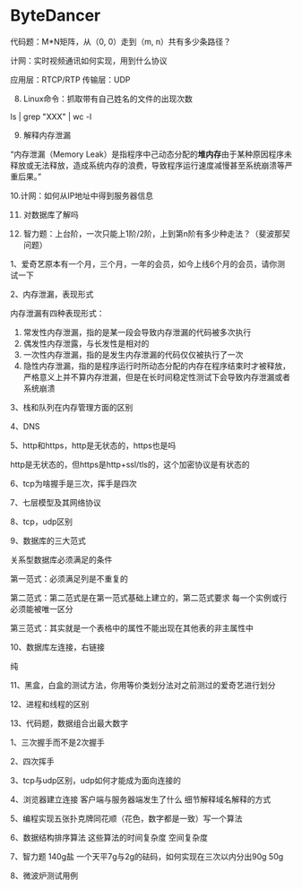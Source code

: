 # ByteDancer

代码题：M\*N矩阵，从（0, 0）走到（m, n）共有多少条路径？

计网：实时视频通讯如何实现，用到什么协议 

应用层：RTCP/RTP  传输层：UDP 

8. Linux命令：抓取带有自己姓名的文件的出现次数 

ls \| grep "XXX" \| wc -l

9. 解释内存泄漏 

“内存泄漏（Memory Leak）是指程序中己动态分配的**堆内存**由于某种原因程序未释放或无法释放，造成系统内存的浪费，导致程序运行速度减慢甚至系统崩溃等严重后果。”

10.计网：如何从IP地址中得到服务器信息 

11. 对数据库了解吗 

12. 智力题：上台阶，一次只能上1阶/2阶，上到第n阶有多少种走法？（斐波那契问题）

  
1、爱奇艺原本有一个月，三个月，一年的会员，如今上线6个月的会员，请你测试一下 

2、内存泄漏，表现形式 

内存泄漏有四种表现形式：

1. 常发性内存泄漏，指的是某一段会导致内存泄漏的代码被多次执行
2. 偶发性内存泄露，与长发性是相对的
3. 一次性内存泄漏，指的是发生内存泄漏的代码仅仅被执行了一次
4. 隐性内存泄漏，指的是程序运行时所动态分配的内存在程序结束时才被释放，严格意义上并不算内存泄漏，但是在长时间稳定性测试下会导致内存泄漏或者系统崩溃

3、栈和队列在内存管理方面的区别 

4、DNS 

5、http和https，http是无状态的，https也是吗 

http是无状态的，但https是http+ssl/tls的，这个加密协议是有状态的

6、tcp为啥握手是三次，挥手是四次 

7、七层模型及其网络协议 

8、tcp，udp区别 

9、数据库的三大范式 

关系型数据库必须满足的条件

第一范式：必须满足列是不重复的

第二范式：第二范式是在第一范式基础上建立的，第二范式要求 每一个实例或行必须能被唯一区分

第三范式：其实就是一个表格中的属性不能出现在其他表的非主属性中

10、数据库左连接，右链接 

纯

11、黑盒，白盒的测试方法，你用等价类划分法对之前测过的爱奇艺进行划分 

12、进程和线程的区别 

13、代码题，数据组合出最大数字

  
  
1、三次握手而不是2次握手 

2、四次挥手 

3、tcp与udp区别，udp如何才能成为面向连接的 

4、浏览器建立连接 客户端与服务器端发生了什么  细节解释域名解释的方式 

5、编程实现五张扑克牌同花顺（花色，数字都是一致）写一个算法 

6、数据结构排序算法  这些算法的时间复杂度  空间复杂度 

7、智力题  140g盐   一个天平7g与2g的砝码，如何实现在三次以内分出90g  50g 

8、微波炉测试用例

